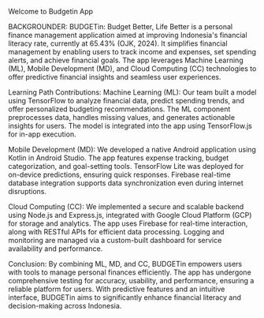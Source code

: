 Welcome to Budgetin App

BACKGROUNDER:
BUDGETin: Budget Better, Life Better is a personal finance management application aimed at improving Indonesia's financial literacy rate, currently at 65.43% (OJK, 2024). It simplifies financial management by enabling users to track income and expenses, set spending alerts, and achieve financial goals. The app leverages Machine Learning (ML), Mobile Development (MD), and Cloud Computing (CC) technologies to offer predictive financial insights and seamless user experiences.

Learning Path Contributions:
Machine Learning (ML): Our team built a model using TensorFlow to analyze financial data, predict spending trends, and offer personalized budgeting recommendations. The ML component preprocesses data, handles missing values, and generates actionable insights for users. The model is integrated into the app using TensorFlow.js for in-app execution.

Mobile Development (MD): We developed a native Android application using Kotlin in Android Studio. The app features expense tracking, budget categorization, and goal-setting tools. TensorFlow Lite was deployed for on-device predictions, ensuring quick responses. Firebase real-time database integration supports data synchronization even during internet disruptions.

Cloud Computing (CC): We implemented a secure and scalable backend using Node.js and Express.js, integrated with Google Cloud Platform (GCP) for storage and analytics. The app uses Firebase for real-time interaction, along with RESTful APIs for efficient data processing. Logging and monitoring are managed via a custom-built dashboard for service availability and performance.

Conclusion:
By combining ML, MD, and CC, BUDGETin empowers users with tools to manage personal finances efficiently. The app has undergone comprehensive testing for accuracy, usability, and performance, ensuring a reliable platform for users. With predictive features and an intuitive interface, BUDGETin aims to significantly enhance financial literacy and decision-making across Indonesia.

